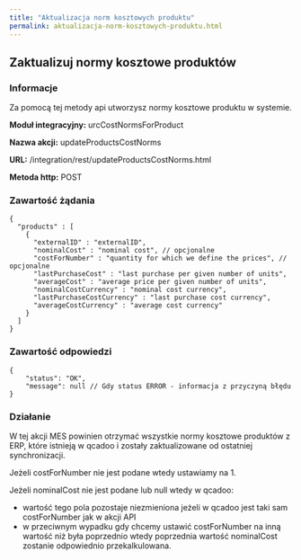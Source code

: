 ```yaml
---
title: "Aktualizacja norm kosztowych produktu"
permalink: aktualizacja-norm-kosztowych-produktu.html
---
```


## Zaktualizuj normy kosztowe produktów
### Informacje

Za pomocą tej metody api utworzysz normy kosztowe produktu w systemie.

  **Moduł integracyjny:** urcCostNormsForProduct

  **Nazwa akcji:** updateProductsCostNorms

  **URL:** /integration/rest/updateProductsCostNorms.html

  **Metoda http:** POST

### Zawartość żądania
~~~~~~~~
{
  "products" : [
    {
      "externalID" : "externalID",
      "nominalCost" : "nominal cost", // opcjonalne
      "costForNumber" : "quantity for which we define the prices", // opcjonalne
      "lastPurchaseCost" : "last purchase per given number of units",
      "averageCost" : "average price per given number of units",
      "nominalCostCurrency" : "nominal cost currency",
      "lastPurchaseCostCurrency" : "last purchase cost currency",
      "averageCostCurrency" : "average cost currency"
    }
  ]
}
~~~~~~~~

### Zawartość odpowiedzi
~~~~~~~~
{
    "status": "OK",
    "message": null // Gdy status ERROR - informacja z przyczyną błędu
}
~~~~~~~~

### Działanie
W tej akcji MES powinien otrzymać wszystkie normy kosztowe produktów z ERP, które istnieją w qcadoo i zostały zaktualizowane od ostatniej synchronizacji. 

Jeżeli costForNumber nie jest podane wtedy ustawiamy na 1.

Jeżeli nominalCost nie jest podane lub null wtedy w qcadoo:

- wartość tego pola pozostaje niezmieniona jeżeli w qcadoo jest taki sam costForNumber jak w akcji API
- w przeciwnym wypadku gdy chcemy ustawić costForNumber na inną wartość niż była poprzednio wtedy poprzednia wartość nominalCost zostanie odpowiednio przekalkulowana.